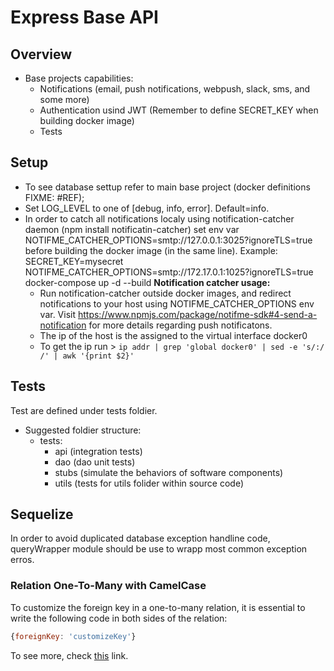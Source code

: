 # Express Base API

## Overview
* Base projects capabilities:
  + Notifications (email, push notifications, webpush, slack, sms, and some more)
  + Authentication usind JWT (Remember to define SECRET_KEY when building docker image)
  + Tests


## Setup
* To see database settup refer to main base project (docker definitions FIXME: #REF);
* Set LOG_LEVEL to one of [debug, info, error]. Default=info.
* In order to catch all notifications localy using notification-catcher daemon (npm install notificatin-catcher) set env var NOTIFME_CATCHER_OPTIONS=smtp://127.0.0.1:3025?ignoreTLS=true before building the docker image (in the same line).
Example: SECRET_KEY=mysecret NOTIFME_CATCHER_OPTIONS=smtp://172.17.0.1:1025?ignoreTLS=true docker-compose up -d --build
**Notification catcher usage:**
  + Run notification-catcher outside docker images, and redirect notifications to your host using NOTIFME_CATCHER_OPTIONS env var. 
  Visit https://www.npmjs.com/package/notifme-sdk#4-send-a-notification for more details regarding push notificatons.
  + The ip of the host is the assigned to the virtual interface docker0
  + To get the ip run > ```ip addr | grep 'global docker0' | sed -e 's/:/ /' | awk '{print $2}'```
## Tests
Test are defined under tests foldier. 
* Suggested foldier structure:
  + tests:
    - api (integration tests)
    - dao (dao unit tests)
    - stubs (simulate the behaviors of software components)
    - utils (tests for utils folider within source code)

## Sequelize
In order to avoid duplicated database exception handline code, queryWrapper module should be use to wrapp most common exception erros.

### Relation One-To-Many with CamelCase

To customize the foreign key in a one-to-many relation, it is essential to write the following code in both sides of the relation:

```javascript
{foreignKey: 'customizeKey'}
```

To see more, check [this](https://github.com/sequelize/sequelize/issues/2827#issuecomment-69709220) link.
